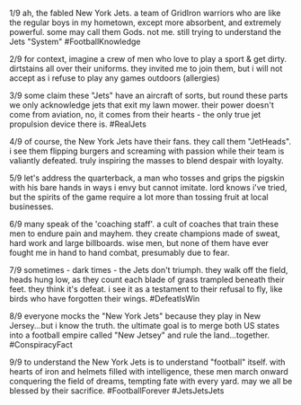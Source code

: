 1/9 ah, the fabled New York Jets. a team of GridIron warriors who are like the regular boys in my hometown, except more absorbent, and extremely powerful. some may call them Gods. not me. still trying to understand the Jets "System" #FootballKnowledge

2/9 for context, imagine a crew of men who love to play a sport & get dirty. dirtstains all over their uniforms. they invited me to join them, but i will not accept as i refuse to play any games outdoors (allergies)

3/9 some claim these "Jets" have an aircraft of sorts, but round these parts we only acknowledge jets that exit my lawn mower. their power doesn't come from aviation, no, it comes from their hearts - the only true jet propulsion device there is. #RealJets

4/9 of course, the New York Jets have their fans. they call them "JetHeads". i see them flipping burgers and screaming with passion while their team is valiantly defeated. truly inspiring the masses to blend despair with loyalty.

5/9 let's address the quarterback, a man who tosses and grips the pigskin with his bare hands in ways i envy but cannot imitate. lord knows i've tried, but the spirits of the game require a lot more than tossing fruit at local businesses.

6/9 many speak of the 'coaching staff'. a cult of coaches that train these men to endure pain and mayhem. they create champions made of sweat, hard work and large billboards. wise men, but none of them have ever fought me in hand to hand combat, presumably due to fear.

7/9 sometimes - dark times - the Jets don't triumph. they walk off the field, heads hung low, as they count each blade of grass trampled beneath their feet. they think it's defeat. i see it as a testament to their refusal to fly, like birds who have forgotten their wings. #DefeatIsWin

8/9 everyone mocks the "New York Jets" because they play in New Jersey...but i know the truth. the ultimate goal is to merge both US states into a football empire called "New Jetsey" and rule the land...together. #ConspiracyFact

9/9 to understand the New York Jets is to understand "football" itself. with hearts of iron and helmets filled with intelligence, these men march onward conquering the field of dreams, tempting fate with every yard. may we all be blessed by their sacrifice. #FootballForever #JetsJetsJets